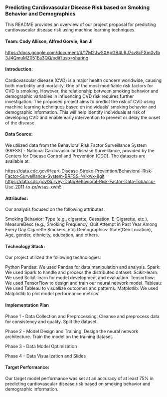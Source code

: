 ###  Predicting Cardiovascular Disease Risk based on Smoking Behavior and Demographics

This README provides an overview of our project proposal for predicting cardiovascular disease risk using machine learning techniques.

#### Team: Cody Allison, Alfred Gorvie, Ran Ji

https://docs.google.com/document/d/17M2JwSXApGB4LRJ7sv8cFXm0vfb3J4QmuMZ051Ea3QQ/edit?usp=sharing

#### Introduction:
Cardiovascular disease (CVD) is a major health concern worldwide, causing both morbidity and mortality. One of the most modifiable risk factors for CVD is smoking. However, the relationship between smoking behavior and demographic variables in influencing CVD risk requires further investigation. The proposed project aims to predict the risk of CVD using machine learning techniques based on individuals’ smoking behavior and demographic information. This will help identify individuals at risk of developing CVD and enable early intervention to prevent or delay the onset of the disease.

#### Data Source:
We utilized data from the Behavioral Risk Factor Surveillance System (BRFSS) - National Cardiovascular Disease Surveillance, provided by the Centers for Disease Control and Prevention (CDC). The datasets are available at: 

https://data.cdc.gov/Heart-Disease-Stroke-Prevention/Behavioral-Risk-Factor-Surveillance-System-BRFSS-N/ikwk-8git
https://data.cdc.gov/Survey-Data/Behavioral-Risk-Factor-Data-Tobacco-Use-2011-to-pr/wsas-xwh5

#### Attributes:
Our analysis focused on the following attributes: 

Smoking Behavior: Type (e.g., cigarette, Cessation, E-Cigarette, etc.), MeasureDesc (e.g., Smoking Frequency, Quit Attempt in Past Year Among Every Day Cigarette Smokers, etc)
Demographics: State(Geo Location), Age, gender, ethnicity, education, and others.

#### Technology Stack:
Our project utilized the following technologies:  

Python Pandas: We used Pandas for data manipulation and analysis. 
Spark: We used Spark to handle and process the distributed dataset.
Scikit-learn: We used Scikit-learn for model development and evaluation. 
Tensorflow: We used TensorFlow to design and train our neural network model. 
Tableau: We used Tableau to visuallize outcomes and patterns. 
Matplotlib: We used Matplotlib to plot model performance metrics. 

#### Implementation Plan
Phase 1 - Data Collection and Preprocessing:
Cleanse and preprocess data for consistency and quality.
Split the dataset.

Phase 2 - Model Design and Training:
Design the neural network architecture.
Train the model on the training dataset.

Phase 3 -  Data Model Optimization 

Phase 4 - Data Visualization and Slides

#### Target Performance:
Our target model performance was set at an accuracy of at least 75% in predicting cardiovascular disease risk based on smoking behavior and demographic information.
